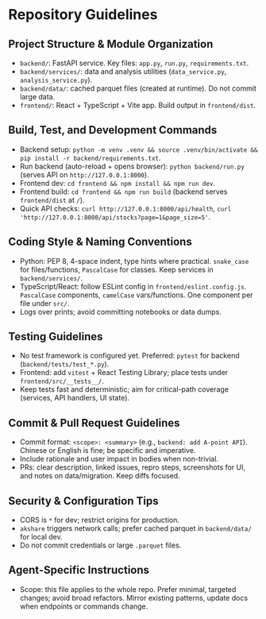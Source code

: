 # Repository Guidelines

## Project Structure & Module Organization
- `backend/`: FastAPI service. Key files: `app.py`, `run.py`, `requirements.txt`.
- `backend/services/`: data and analysis utilities (`data_service.py`, `analysis_service.py`).
- `backend/data/`: cached parquet files (created at runtime). Do not commit large data.
- `frontend/`: React + TypeScript + Vite app. Build output in `frontend/dist`.

## Build, Test, and Development Commands
- Backend setup: `python -m venv .venv && source .venv/bin/activate && pip install -r backend/requirements.txt`.
- Run backend (auto-reload + opens browser): `python backend/run.py` (serves API on `http://127.0.0.1:8000`).
- Frontend dev: `cd frontend && npm install && npm run dev`.
- Frontend build: `cd frontend && npm run build` (backend serves `frontend/dist` at `/`).
- Quick API checks: `curl http://127.0.0.1:8000/api/health`, `curl 'http://127.0.0.1:8000/api/stocks?page=1&page_size=5'`.

## Coding Style & Naming Conventions
- Python: PEP 8, 4-space indent, type hints where practical. `snake_case` for files/functions, `PascalCase` for classes. Keep services in `backend/services/`.
- TypeScript/React: follow ESLint config in `frontend/eslint.config.js`. `PascalCase` components, `camelCase` vars/functions. One component per file under `src/`.
- Logs over prints; avoid committing notebooks or data dumps.

## Testing Guidelines
- No test framework is configured yet. Preferred: `pytest` for backend (`backend/tests/test_*.py`).
- Frontend: add `vitest` + React Testing Library; place tests under `frontend/src/__tests__/`.
- Keep tests fast and deterministic; aim for critical-path coverage (services, API handlers, UI state).

## Commit & Pull Request Guidelines
- Commit format: `<scope>: <summary>` (e.g., `backend: add A-point API`). Chinese or English is fine; be specific and imperative.
- Include rationale and user impact in bodies when non-trivial.
- PRs: clear description, linked issues, repro steps, screenshots for UI, and notes on data/migration. Keep diffs focused.

## Security & Configuration Tips
- CORS is `*` for dev; restrict origins for production.
- `akshare` triggers network calls; prefer cached parquet in `backend/data/` for local dev.
- Do not commit credentials or large `.parquet` files.

## Agent-Specific Instructions
- Scope: this file applies to the whole repo. Prefer minimal, targeted changes; avoid broad refactors. Mirror existing patterns, update docs when endpoints or commands change.
